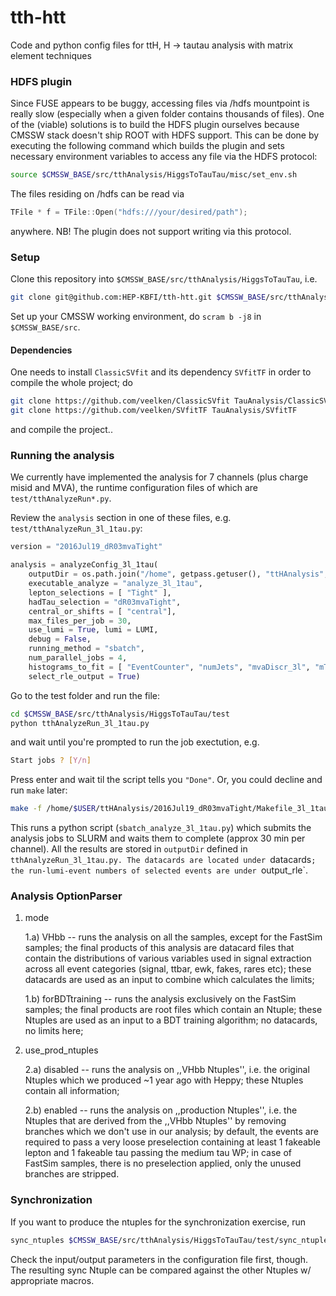 # tth-htt
Code and python config files for ttH, H -> tautau analysis with matrix element techniques

### HDFS plugin

Since FUSE appears to be buggy, accessing files via /hdfs mountpoint is really slow (especially when a given folder contains thousands of files).
One of the (viable) solutions is to build the HDFS plugin ourselves because CMSSW stack doesn't ship ROOT with HDFS support.
This can be done by executing the following command which builds the plugin and sets necessary environment variables to access any file via the HDFS protocol:

```bash
source $CMSSW_BASE/src/tthAnalysis/HiggsToTauTau/misc/set_env.sh
```
The files residing on /hdfs can be read via
```c++
TFile * f = TFile::Open("hdfs:///your/desired/path");
```
anywhere. NB! The plugin does not support writing via this protocol.

### Setup

Clone this repository into `$CMSSW_BASE/src/tthAnalysis/HiggsToTauTau`, i.e.
```bash
git clone git@github.com:HEP-KBFI/tth-htt.git $CMSSW_BASE/src/tthAnalysis/HiggsToTauTau
```
Set up your CMSSW working environment, do `scram b -j8` in `$CMSSW_BASE/src`.

#### Dependencies

One needs to install `ClassicSVfit` and its dependency `SVfitTF` in order to compile the whole project; do
```bash
git clone https://github.com/veelken/ClassicSVfit TauAnalysis/ClassicSVfit
git clone https://github.com/veelken/SVfitTF TauAnalysis/SVfitTF
```
and compile the project..


### Running the analysis

We currently have implemented the analysis for 7 channels (plus charge misid and MVA), the runtime configuration files of which are `test/tthAnalyzeRun*.py`.

Review the `analysis` section in one of these files, e.g. `test/tthAnalyzeRun_3l_1tau.py`:
```python
version = "2016Jul19_dR03mvaTight"

analysis = analyzeConfig_3l_1tau(
    outputDir = os.path.join("/home", getpass.getuser(), "ttHAnalysis", version),
    executable_analyze = "analyze_3l_1tau",
    lepton_selections = [ "Tight" ],
    hadTau_selection = "dR03mvaTight",
    central_or_shifts = [ "central"],
    max_files_per_job = 30,
    use_lumi = True, lumi = LUMI,
    debug = False,
    running_method = "sbatch",
    num_parallel_jobs = 4,
    histograms_to_fit = [ "EventCounter", "numJets", "mvaDiscr_3l", "mTauTauVis" ],
    select_rle_output = True)
```
Go to the test folder and run the file:
```bash
cd $CMSSW_BASE/src/tthAnalysis/HiggsToTauTau/test
python tthAnalyzeRun_3l_1tau.py
```
and wait until you're prompted to run the job exectution, e.g.
```bash
Start jobs ? [Y/n]
```
Press enter and wait til the script tells you `"Done"`. Or, you could decline and run `make` later:
```bash
make -f /home/$USER/ttHAnalysis/2016Jul19_dR03mvaTight/Makefile_3l_1tau -j 4
```
This runs a python script (`sbatch_analyze_3l_1tau.py`) which submits the analysis jobs to SLURM and waits them to complete (approx 30 min per channel).
All the results are stored in `outputDir` defined in `tthAnalyzeRun_3l_1tau.py.
The datacards are located under `datacards`; the run-lumi-event numbers of selected events are under `output_rle`.

### Analysis OptionParser

1) mode

    1.a) VHbb -- runs the analysis on all the samples, except for the FastSim samples; the final products of this analysis are datacard files that contain the distributions of various variables used in signal extraction across all event categories (signal, ttbar, ewk, fakes, rares etc); these datacards are used as an input to combine which calculates the limits;

    1.b) forBDTtraining -- runs the analysis exclusively on the FastSim samples; the final products are root files which contain an Ntuple; these Ntuples are used as an input to a BDT training algorithm; no datacards, no limits here;

2) use_prod_ntuples

    2.a) disabled -- runs the analysis on ,,VHbb Ntuples'', i.e. the original Ntuples which we produced ~1 year ago with Heppy; these Ntuples contain all information;

    2.b) enabled -- runs the analysis on ,,production Ntuples'', i.e. the Ntuples that are derived from the ,,VHbb Ntuples'' by removing branches which we don't use in our analysis; by default, the events are required to pass a very loose preselection containing at least 1 fakeable lepton and 1 fakeable tau passing the medium tau WP; in case of FastSim samples, there is no preselection applied, only the unused branches are stripped.

### Synchronization

If you want to produce the ntuples for the synchronization exercise, run
```bash
sync_ntuples $CMSSW_BASE/src/tthAnalysis/HiggsToTauTau/test/sync_ntuples_cfg.py
```
Check the input/output parameters in the configuration file first, though. The resulting sync Ntuple can be compared against the other Ntuples w/ appropriate macros.
